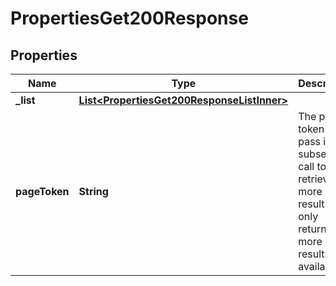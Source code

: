 

# PropertiesGet200Response


## Properties

| Name | Type | Description | Notes |
|------------ | ------------- | ------------- | -------------|
|**_list** | [**List&lt;PropertiesGet200ResponseListInner&gt;**](PropertiesGet200ResponseListInner.md) |  |  |
|**pageToken** | **String** | The page token to pass in the subsequent call to retrieve more results, only returned if more results are available. |  [optional] |



